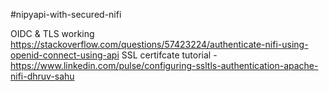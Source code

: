 #nipyapi-with-secured-nifi

OIDC & TLS working
https://stackoverflow.com/questions/57423224/authenticate-nifi-using-openid-connect-using-api
SSL certifcate tutorial - https://www.linkedin.com/pulse/configuring-ssltls-authentication-apache-nifi-dhruv-sahu
